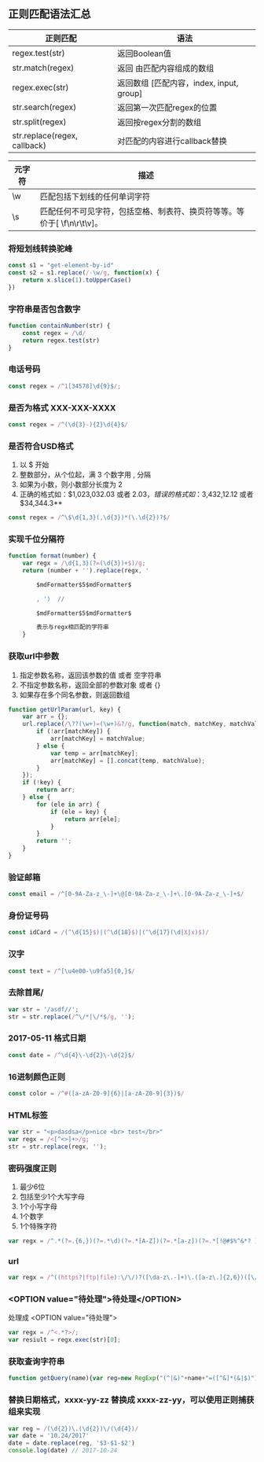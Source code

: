 ## 正则匹配语法汇总

| 正则匹配          | 语法                                    |
|-------------------|-----------------------------------------|
| regex.test(str)   | 返回Boolean值                           |
| str.match(regex)  | 返回 由匹配内容组成的数组               |
| regex.exec(str)   | 返回数组  [匹配内容，index, input, group] |
| str.search(regex) | 返回第一次匹配regex的位置               |
| str.split(regex)  | 返回按regex分割的数组                   |
| str.replace(regex, callback)  | 对匹配的内容进行callback替换                 |


 元字符          | 描述                                   |
|-------------------|-----------------------------------------|
| \w   | 匹配包括下划线的任何单词字符                          |
| \s  | 匹配任何不可见字符，包括空格、制表符、换页符等等。等价于[ \f\n\r\t\v]。               |
 

### 将短划线转换驼峰

``` js
const s1 = "get-element-by-id"
const s2 = s1.replace(/-\w/g, function(x) {
    return x.slice(1).toUpperCase()
})
```

### 字符串是否包含数字

``` js
function containNumber(str) {
    const regex = /\d/
    return regex.test(str)
}
```

### 电话号码

``` js
const regex = /^1[34578]\d{9}$/;
```

### 是否为格式 XXX-XXX-XXXX

``` js
const regex = /^(\d{3}-){2}\d{4}$/
```

### 是否符合USD格式

1. 以 $ 开始
2. 整数部分，从个位起，满 3 个数字用 , 分隔
3. 如果为小数，则小数部分长度为 2
4. 正确的格式如：$1,023,032.03 或者 $2.03，错误的格式如：$3,432,12.12 或者 $34,344.3**

``` js
const regex = /^\$\d{1,3}(,\d{3})*(\.\d{2})?$/
```

### **实现千位分隔符**

``` js
function format(number) {
    var regx = /\d{1,3}(?=(\d{3})+$)/g;
    return (number + '').replace(regx, '

        $mdFormatter$5$mdFormatter$

        , ')  // 

        $mdFormatter$5$mdFormatter$

        表示与regx相匹配的字符串
    }
```

### **获取url中参数**

1. 指定参数名称，返回该参数的值 或者 空字符串
2. 不指定参数名称，返回全部的参数对象 或者 {}
3. 如果存在多个同名参数，则返回数组

``` js
function getUrlParam(url, key) {
    var arr = {};
    url.replace(/\??(\w+)=(\w+)&?/g, function(match, matchKey, matchValue) {
        if (!arr[matchKey]) {
            arr[matchKey] = matchValue;
        } else {
            var temp = arr[matchKey];
            arr[matchKey] = [].concat(temp, matchValue);
        }
    });
    if (!key) {
        return arr;
    } else {
        for (ele in arr) {
            if (ele = key) {
                return arr[ele];
            }
        }
        return '';
    }
}
```

### 验证邮箱

``` js
const email = /^[0-9A-Za-z_\-]+\@[0-9A-Za-z_\-]+\.[0-9A-Za-z_\-]+$/
```

### 身份证号码

``` js
const idCard = /(^\d{15}$)|(^\d{18}$)|(^\d{17}(\d|X|x)$)/
```

### 汉字

``` js
const text = /^[\u4e00-\u9fa5]{0,}$/
```

### 去除首尾/

``` js
var str = '/asdf//';
str = str.replace(/^\/*|\/*$/g, '');
```

### 2017-05-11 格式日期

``` js
const date = /^\d{4}\-\d{2}\-\d{2}$/
```

### 16进制颜色正则

``` js
const color = /^#([a-zA-Z0-9]{6}|[a-zA-Z0-9]{3})$/
```  

### **HTML标签**

``` js
var str = "<p>dasdsa</p>nice <br> test</br>"
var regx = /<[^<>]+>/g;
str = str.replace(regx, '');
```

### 密码强度正则

1. 最少6位
2. 包括至少1个大写字母
3. 1个小写字母
4. 1个数字
5. 1个特殊字符

``` js
var regx = /^.*(?=.{6,})(?=.*\d)(?=.*[A-Z])(?=.*[a-z])(?=.*[!@#$%^&*? ]).*$/;
```

### url

``` js
var regx = /^((https?|ftp|file):\/\/)?([\da-z\.-]+)\.([a-z\.]{2,6})([\/\w \.-]*)*\/?$/;
```

### \<OPTION value="待处理">待处理\</OPTION>

处理成 \<OPTION value="待处理">

``` js
var regx = /^<.*?>/;
var resiult = regx.exec(str)[0];
```

### 获取查询字符串
```js
function getQuery(name){var reg=new RegExp("(^|&)"+name+"=([^&]*(&|$)"); var r=window.location.search.substr(1).match(reg); if(r!=null) return unescape(r[2]); return null; }
```

### 替换日期格式，xxxx-yy-zz 替换成 xxxx-zz-yy，可以使用正则捕获组来实现
```js
var reg = /(\d{2})\.(\d{2})\/(\d{4})/
var date = '10.24/2017'
date = date.replace(reg, '$3-$1-$2')
console.log(date) // 2017-10-24
```

